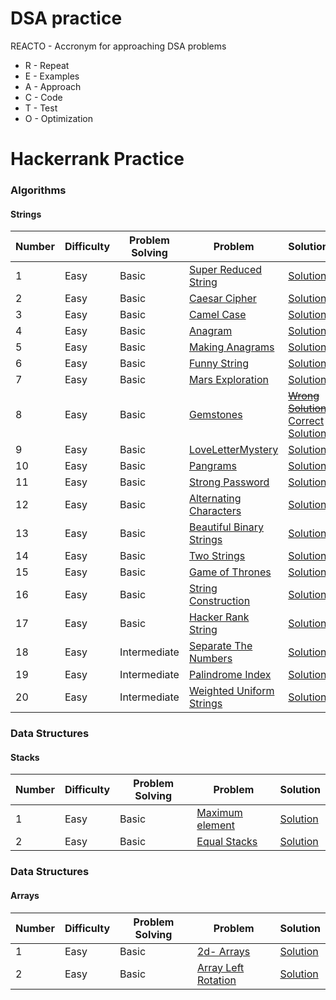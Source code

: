 # DSA practice

REACTO - Accronym for approaching DSA problems 
- R - Repeat
- E - Examples
- A - Approach
- C - Code
- T - Test
- O - Optimization

# Hackerrank Practice
### Algorithms
#### Strings
| Number| Difficulty | Problem Solving | Problem | Solution | 
| ----- | ---------- | --------------- | ------- | -------- | 
| 1  | Easy | Basic | [Super Reduced String](https://www.hackerrank.com/challenges/reduced-string/problem) | [Solution](https://github.com/lakshayjawa/dsapractice/blob/main/src/com/practice/hackerrank/algorithms/strings/SuperReducedStrings.java)
| 2  | Easy | Basic | [Caesar Cipher](https://www.hackerrank.com/challenges/caesar-cipher-1/problem) | [Solution](https://github.com/lakshayjawa/dsapractice/blob/main/src/com/practice/hackerrank/algorithms/strings/CaesarCipher.java)
| 3  | Easy | Basic | [Camel Case](https://www.hackerrank.com/challenges/camelcase/problem)| [Solution](https://github.com/lakshayjawa/dsapractice/blob/main/src/com/practice/hackerrank/algorithms/strings/CamelCase.java)
| 4  | Easy | Basic | [Anagram](https://www.hackerrank.com/challenges/anagram/problem) | [Solution](https://github.com/lakshayjawa/dsapractice/blob/main/src/com/practice/hackerrank/algorithms/strings/Anagram.java)
| 5  | Easy | Basic | [Making Anagrams](https://www.hackerrank.com/challenges/ctci-making-anagrams/problem) | [Solution](https://github.com/lakshayjawa/dsapractice/blob/main/src/com/practice/hackerrank/algorithms/strings/MakingAnagrams.java)
| 6  | Easy | Basic | [Funny String](https://www.hackerrank.com/challenges/funny-string/problem) | [Solution](https://github.com/lakshayjawa/dsapractice/blob/main/src/com/practice/hackerrank/algorithms/strings/FunnyString.java)
| 7  | Easy | Basic | [Mars Exploration](https://www.hackerrank.com/challenges/mars-exploration/problem) | [Solution](https://github.com/lakshayjawa/dsapractice/blob/main/src/com/practice/hackerrank/algorithms/strings/MarsExploration.java)
| 8  | Easy | Basic | [Gemstones](https://www.hackerrank.com/challenges/gem-stones/problem) | [~~Wrong Solution~~](https://github.com/lakshayjawa/dsapractice/blob/main/src/com/practice/hackerrank/algorithms/strings/GemsStonesWrongSolution.java) [Correct Solution](https://github.com/lakshayjawa/dsapractice/blob/main/src/com/practice/hackerrank/algorithms/strings/GemsStonesCorrectSolution.java)
| 9  | Easy | Basic | [LoveLetterMystery](https://www.hackerrank.com/challenges/the-love-letter-mystery/problem)|[Solution](https://github.com/lakshayjawa/dsapractice/blob/main/src/com/practice/hackerrank/algorithms/strings/LoveLetterMystery.java)
| 10 | Easy | Basic | [Pangrams](https://www.hackerrank.com/challenges/pangrams/problem)|[Solution](https://github.com/lakshayjawa/dsapractice/blob/main/src/com/practice/hackerrank/algorithms/strings/Pangrams.java)
| 11 | Easy | Basic | [Strong Password](https://www.hackerrank.com/challenges/strong-password/problem)|[Solution](https://github.com/lakshayjawa/dsapractice/blob/main/src/com/practice/hackerrank/algorithms/strings/StrongPassword.java)
| 12 | Easy | Basic | [Alternating Characters](https://www.hackerrank.com/challenges/alternating-characters/problem)| [Solution](https://github.com/lakshayjawa/dsapractice/blob/main/src/com/practice/hackerrank/algorithms/strings/AlternatingCharacters.java)
| 13 | Easy | Basic | [Beautiful Binary Strings](https://www.hackerrank.com/challenges/beautiful-binary-string/problem) | [Solution](https://github.com/lakshayjawa/dsapractice/blob/main/src/com/practice/hackerrank/algorithms/strings/BeautifulBinaryStrings.java)
| 14 | Easy | Basic | [Two Strings](https://www.hackerrank.com/challenges/two-strings/problem) | [Solution](https://github.com/lakshayjawa/dsapractice/blob/main/src/com/practice/hackerrank/algorithms/strings/TwoStrings.java)
| 15 | Easy | Basic | [Game of Thrones](https://www.hackerrank.com/challenges/game-of-thrones/problem) | [Solution](https://github.com/lakshayjawa/dsapractice/blob/main/src/com/practice/hackerrank/algorithms/strings/GameOfThrones.java)
| 16 | Easy | Basic | [String Construction](https://www.hackerrank.com/challenges/string-construction/problem) | [Solution](https://github.com/lakshayjawa/dsapractice/blob/main/src/com/practice/hackerrank/algorithms/strings/StringConstruction.java)
| 17 | Easy | Basic | [Hacker Rank String](https://www.hackerrank.com/challenges/hackerrank-in-a-string/problem) | [Solution](https://github.com/lakshayjawa/dsapractice/blob/main/src/com/practice/hackerrank/algorithms/strings/HackerRankString.java)
| 18 | Easy | Intermediate | [Separate The Numbers](https://www.hackerrank.com/challenges/separate-the-numbers/problem)| [Solution](https://github.com/lakshayjawa/dsapractice/blob/main/src/com/practice/hackerrank/algorithms/strings/SeparateTheNumbers.java)
| 19 | Easy | Intermediate | [Palindrome Index](https://www.hackerrank.com/challenges/palindrome-index/problem) | [Solution](https://github.com/lakshayjawa/dsapractice/blob/main/src/com/practice/hackerrank/algorithms/strings/PalindromeIndex.java)
| 20 | Easy | Intermediate | [Weighted Uniform Strings](https://www.hackerrank.com/challenges/weighted-uniform-string/problem) | [Solution](https://github.com/lakshayjawa/dsapractice/blob/main/src/com/practice/hackerrank/algorithms/strings/WeightedUniformStrings.java) 




### Data Structures
#### Stacks
| Number| Difficulty | Problem Solving | Problem | Solution | 
| ----- | ---------- | --------------- | ------- | -------- | 
| 1  | Easy | Basic | [Maximum element](https://www.hackerrank.com/challenges/maximum-element/problem) | [Solution](https://github.com/lakshayjawa/dsapractice/blob/main/src/com/practice/hackerrank/datastructures/stacks/MaximumElement.java)
| 2  | Easy | Basic | [Equal Stacks](https://www.hackerrank.com/challenges/equal-stacks/problem) | [Solution](https://github.com/lakshayjawa/dsapractice/blob/main/src/com/practice/hackerrank/datastructures/stacks/EqualStacks.java)


### Data Structures
#### Arrays
| Number| Difficulty | Problem Solving | Problem | Solution | 
| ----- | ---------- | --------------- | ------- | -------- | 
| 1  | Easy | Basic | [2d- Arrays](https://www.hackerrank.com/challenges/2d-array/problem) | [Solution](https://github.com/lakshayjawa/dsapractice/blob/main/src/com/practice/hackerrank/datastructures/arrays/TwoDimensionalArray.java)
| 2  | Easy | Basic | [Array Left Rotation](https://www.hackerrank.com/challenges/array-left-rotation/problem) | [Solution](https://github.com/lakshayjawa/dsapractice/blob/main/src/com/practice/hackerrank/datastructures/arrays/ArrayLeftRotation.java)
